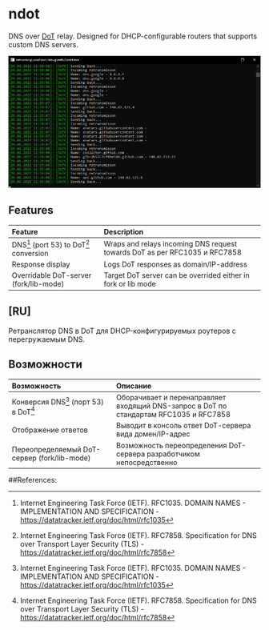 # ndot

DNS over [DoT](https://en.wikipedia.org/wiki/DNS_over_TLS) relay. Designed for DHCP-configurable routers that supports custom DNS servers.

![](gitm/prev.PNG)

## Features
 
| Feature | Description |
| :----- | :------ |
| DNS[^1] (port 53) to DoT[^2] conversion | Wraps and relays incoming DNS request towards DoT as per RFC1035 и RFC7858 |
| Response display | Logs DoT responses as domain/IP-address |
| Overridable DoT-server (fork/lib-mode) | Target DoT server can be overrided either in fork or lib mode |

## \[RU\]

Ретранслятор DNS в DoT для DHCP-конфигурируемых роутеров с перегружаемым DNS.

## Возможности
   
| Возможность | Описание |
| :----- | :------ |
| Конверсия DNS[^1] (порт 53) в DoT[^2] | Оборачивает и перенаправляет входящий DNS-запрос в DoT по стандартам RFC1035 и RFC7858 |
| Отображение ответов | Выводит в консоль ответ DoT-cервера вида домен/IP-адрес |
| Переопределяемый DoT-сервер (fork/lib-mode) | Возможность переопределения DoT-сервера разработчиком непосредственно |

##References:

[^1]: Internet Engineering Task Force (IETF). RFC1035. DOMAIN NAMES - IMPLEMENTATION AND SPECIFICATION - https://datatracker.ietf.org/doc/html/rfc1035
[^2]: Internet Engineering Task Force (IETF). RFC7858. Specification for DNS over Transport Layer Security (TLS) - https://datatracker.ietf.org/doc/html/rfc7858